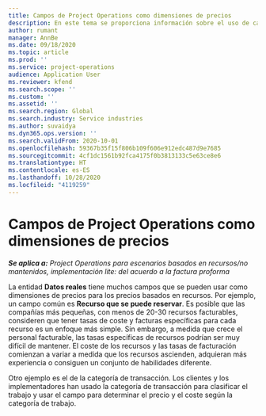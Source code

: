 ```yaml
---
title: Campos de Project Operations como dimensiones de precios
description: En este tema se proporciona información sobre el uso de campos como dimensiones de precios en Dynamics 365 Project Operations.
author: rumant
manager: AnnBe
ms.date: 09/18/2020
ms.topic: article
ms.prod: ''
ms.service: project-operations
audience: Application User
ms.reviewer: kfend
ms.search.scope: ''
ms.custom: ''
ms.assetid: ''
ms.search.region: Global
ms.search.industry: Service industries
ms.author: suvaidya
ms.dyn365.ops.version: ''
ms.search.validFrom: 2020-10-01
ms.openlocfilehash: 59367b35f15f806b109f606e912edc487d9e7685
ms.sourcegitcommit: 4cf1dc1561b92fca4175f0b3813133c5e63ce8e6
ms.translationtype: HT
ms.contentlocale: es-ES
ms.lasthandoff: 10/28/2020
ms.locfileid: "4119259"
---
```

# <a name="project-operations-fields-as-pricing-dimensions"></a>Campos de Project Operations como dimensiones de precios

_**Se aplica a:** Project Operations para escenarios basados en recursos/no mantenidos, implementación lite: del acuerdo a la factura proforma_

La entidad **Datos reales** tiene muchos campos que se pueden usar como dimensiones de precios para los precios basados en recursos. Por ejemplo, un campo común es **Recurso que se puede reservar**. Es posible que las compañías más pequeñas, con menos de 20-30 recursos facturables, consideren que tener tasas de coste y facturas específicas para cada recurso es un enfoque más simple. Sin embargo, a medida que crece el personal facturable, las tasas específicas de recursos podrían ser muy difícil de mantener. El coste de los recursos y las tasas de facturación comienzan a variar a medida que los recursos ascienden, adquieran más experiencia o consiguen un conjunto de habilidades diferente. 

Otro ejemplo es el de la categoría de transacción. Los clientes y los implementadores han usado la categoría de transacción para clasificar el trabajo y usar el campo para determinar el precio y el coste según la categoría de trabajo.
